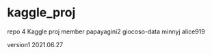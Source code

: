 # kaggle_proj
repo 4 Kaggle proj
member
papayagini2 giocoso-data minnyj alice919

version1 2021.06.27
